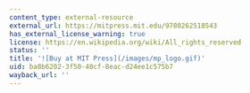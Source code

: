 ```yaml
---
content_type: external-resource
external_url: https://mitpress.mit.edu/9780262518543
has_external_license_warning: true
license: https://en.wikipedia.org/wiki/All_rights_reserved
status: ''
title: '![Buy at MIT Press](/images/mp_logo.gif)'
uid: ba8b6202-3f50-40cf-8eac-d24ee1c575b7
wayback_url: ''
---
```

